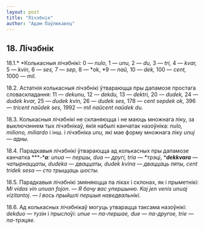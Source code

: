 ```yaml
---
layout: post
title: "Лічэбнік"
author: "Адам Паўлюкавец"
---
```



## 18. Лічэбнік

18.1.* *Колькасныя лічэбнікі: 0 *— nulo,* 1 — *unu,* 2 — *du,* 3 *—
tri,* 4 — *kvar,* 5 — *kvin*, 6 — *ses,* 7 — *sep,* 8 — *ok, *9 — *naŭ,*
10 — *dek,* 100 — *cent,* 1000 — *mil.*

18.2. Астатнія колькасныя лічэбнікі ўтвараюцца пры дапамозе простага
словаскладання: 11 — *dekunu,* 12 — *dekdu,* 13 — *dektri,* 20 —
*dudek,* 24 — *dudek kvar,* 25 — *dudek kvin,* 26 — *dudek ses,* 178 —
*cent sepdek ok,* 396 — *tricent naŭdek ses,* 1992 — *mil naŭcent naŭdek
du.*

18.3. Колькасныя лічэбнікі не скланяюцца і не маюць множнага ліку, за
выключэннем тых лічэбнікаў, якія набылі канчатак назоўніка: *nulo,
miliono, miliardo* і інш. і лічэбніка *unu,* які мае форму множнага ліку
*unuj* — *адны.*

18.4. Парадкавыя лічэбнікі ўтвараюцца ад колькасных пры дапамозе
канчатка ***-****a**: unua* — *першы, dua* — *другі, tria* —
*трэці, ******dekkvara***** — *чатырнаццаты, dudeka* — *дваццаты,
dudek kvina* — *дваццаць пяты, cent tridek sesa* — *сто трыццаць шосты.*

18.5. Парадкавыя лічэбнікі змяняюцца па ліках і склонах, як і
прыметнікі: *Mi vidas vin unuan fojon*. — *Я бачу вас
упершыню. Kaj jen venis unuaj vizitantoj*. — *І вось прыйшлі
першыя наведвальнікі.*

18.6. Ад колькасных лічэбнікаў могуць утварацца таксама назоўнікі:
*dekduo* — *тузін* і прыслоўі: *unue* — *па-першае, due* — *па-другое,
trie* — *па-трэцяе.*
